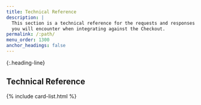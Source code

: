 ```yaml
---
title: Technical Reference
description: |
  This section is a technical reference for the requests and responses
  you will encounter when integrating against the Checkout.
permalink: /:path/
menu_order: 1300
anchor_headings: false
---
```


{:.heading-line}

## Technical Reference

{% include card-list.html %}
